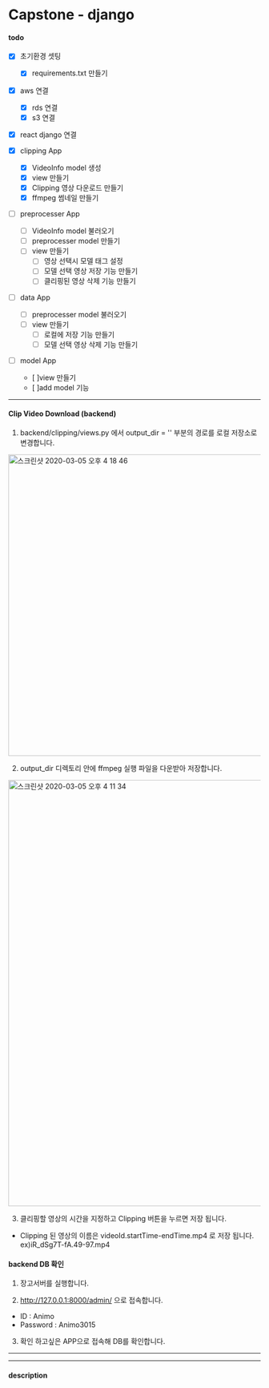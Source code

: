 # Capstone - django

#### todo

- [x] 초기환경 셋팅
  - [x] requirements.txt 만들기
  
- [x] aws 연결
  - [x] rds 연결
  - [x] s3 연결
  
- [x] react django 연결

- [x] clipping App 
  - [x]  VideoInfo model 생성
  - [x]  view 만들기
    - [x]  Clipping 영상 다운로드 만들기
    - [x]  ffmpeg 썸네일 만들기
    
- [ ] preprocesser App
  - [ ]  VideoInfo model 불러오기
  - [ ]  preprocesser model 만들기
  - [ ]  view 만들기
      - [ ]  영상 선택시 모델 태그 설정
      - [ ]  모델 선택 영상 저장 기능 만들기
      - [ ]  클리핑된 영상 삭제 기능 만들기
      
- [ ] data App
  - [ ]  preprocesser model 불러오기
  - [ ]  view 만들기
      - [ ]  로컬에 저장 기능 만들기
      - [ ]  모델 선택 영상 삭제 기능 만들기
      
- [ ] model App
  - [ ]view 만들기
  - [ ]add model 기능
      

***
#### Clip Video Download (backend)

1. backend/clipping/views.py 에서 output_dir = '' 부분의 경로를 로컬 저장소로 변경합니다.
<div>
  <img width="602" alt="스크린샷 2020-03-05 오후 4 18 46" src="https://user-images.githubusercontent.com/46099115/75957289-0e6d4380-5efd-11ea-9e66-3744cc087aa0.png">
<div/>
  
2. output_dir 디렉토리 안에 ffmpeg 실행 파일을 다운받아 저장합니다.
<div>
  <img width="851" alt="스크린샷 2020-03-05 오후 4 11 34" src="https://user-images.githubusercontent.com/46099115/75957142-bafaf580-5efc-11ea-871b-38c1ee6a2312.png">
<div/>

3. 클리핑할 영상의 시간을 지정하고 Clipping 버튼을 누르면 저장 됩니다.
- Clipping 된 영상의 이름은 videoId.startTime-endTime.mp4 로 저장 됩니다.
  ex)iR_dSg7T-fA.49-97.mp4
  
#### backend DB 확인
1. 장고서버를 실행합니다.

2. http://127.0.0.1:8000/admin/ 으로 접속합니다.
- ID : Animo
- Password : Animo3015

3. 확인 하고싶은 APP으로 접속해 DB를 확인합니다.

***

   
    




---

#### description

